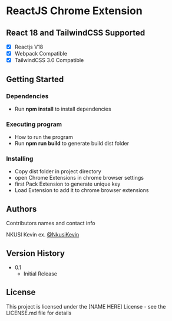 # ReactJS Chrome Extension

## React 18 and TailwindCSS Supported

- [x] Reactjs V18
- [x] Webpack Compatible
- [x] TailwindCSS 3.0 Compatible

## Getting Started

### Dependencies

- Run **npm install** to install dependencies

### Executing program

- How to run the program
- Run **npm run build** to generate build dist folder

### Installing

- Copy dist folder in project directory
- open Chrome Extensions in chrome browser settings
- first Pack Extension to generate unique key
- Load Extension to add it to chrome browser extensions

## Authors

Contributors names and contact info

NKUSI Kevin
ex. [@NkusiKevin](https://github.com/nkusikevin)

## Version History

- 0.1
  - Initial Release

## License

This project is licensed under the [NAME HERE] License - see the LICENSE.md file for details
